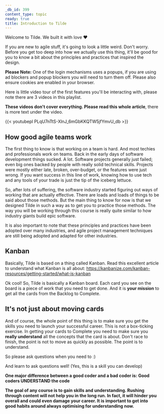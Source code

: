 ```yaml
---
_db_id: 399
content_type: topic
ready: true
title: Introduction to Tilde
---
```


Welcome to Tilde. We built it with love ❤️

If you are new to agile stuff, it's going to look a little weird. Don't worry. Before you get too deep into how we actually use this thing, it'll be good for you to know a bit about the principles and practices that inspired the design.

**Please Note:** One of the login mechanisms uses a popups, if you are using ad blockers and popup blockers you will need to turn them off. Please also ensure cookies are enabled in your browser. 


Here is little video tour of the first features you'll be interacting with, please note there are 3 videos in this playlist.

**These videos don't cover everything. Please read this whole article**, there is more text under the video.

{{< youtubepl PLqU7nTtS-XlnJ_6mGbKKQTW5jfYmvU_db >}}


## How good agile teams work

The first thing to know is that working on a team is hard. And most techies and professionals work on teams. Back in the early days of software development things sucked. A lot. Software projects generally just failed; even big ones backed by people with really solid technical skills. Projects were mostly either late, broken, over-budget, or the features were just wrong. If you want success in this line of work, knowing how to use tech and any tools of your trade is just the tip of the iceberg lettuce.

So, after lots of suffering, the software industry started figuring out ways of working that are actually effective. There are loads and loads of things to be said about those methods. But the main thing to know for now is that we designed Tilde in such a way as to get you to practice those methods. The way you will be working through this course is really quite similar to how industry giants build epic software.

It is also important to note that these principles and practices have been adopted over many industries, and agile project management techniques are still being adopted and adapted for other industries.

## Kanban

Basically, Tilde is based on a thing called Kanban. Read this excellent article to understand what Kanban is all about: https://kanbanize.com/kanban-resources/getting-started/what-is-kanban

Ok cool! So, Tilde is basically a Kanban board. Each card you see on the board is a piece of work that you need to get done. And it is **your mission** to get all the cards from the Backlog to Complete.

## It's not just about moving cards

And of course, the whole point of this thing is to make sure you get the skills you need to launch your successful career. This is not a box-ticking exercise. In getting your cards to Complete you need to make sure you **really understand** all the concepts that the card is about. Don't race to finish, the point is not to move as quickly as possible. The point is to understand.

So please ask questions when you need to :)

And learn to ask questions well! (Yes, this is a skill you can develop)

**One major difference between a good coder and a bad coder is: Good coders UNDERSTAND the code**

**The goal of any course is to gain skills and understanding. Rushing through content will not help you in the long run. In fact, it will hinder you overall and could even damage your career. It is important to get into good habits around always optimising for understanding now.**
